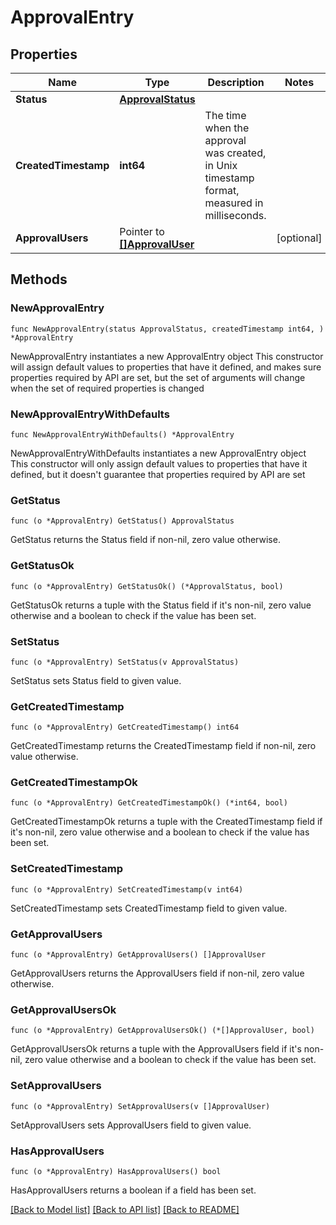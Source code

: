 # ApprovalEntry

## Properties

Name | Type | Description | Notes
------------ | ------------- | ------------- | -------------
**Status** | [**ApprovalStatus**](ApprovalStatus.md) |  | 
**CreatedTimestamp** | **int64** | The time when the approval was created, in Unix timestamp format, measured in milliseconds. | 
**ApprovalUsers** | Pointer to [**[]ApprovalUser**](ApprovalUser.md) |  | [optional] 

## Methods

### NewApprovalEntry

`func NewApprovalEntry(status ApprovalStatus, createdTimestamp int64, ) *ApprovalEntry`

NewApprovalEntry instantiates a new ApprovalEntry object
This constructor will assign default values to properties that have it defined,
and makes sure properties required by API are set, but the set of arguments
will change when the set of required properties is changed

### NewApprovalEntryWithDefaults

`func NewApprovalEntryWithDefaults() *ApprovalEntry`

NewApprovalEntryWithDefaults instantiates a new ApprovalEntry object
This constructor will only assign default values to properties that have it defined,
but it doesn't guarantee that properties required by API are set

### GetStatus

`func (o *ApprovalEntry) GetStatus() ApprovalStatus`

GetStatus returns the Status field if non-nil, zero value otherwise.

### GetStatusOk

`func (o *ApprovalEntry) GetStatusOk() (*ApprovalStatus, bool)`

GetStatusOk returns a tuple with the Status field if it's non-nil, zero value otherwise
and a boolean to check if the value has been set.

### SetStatus

`func (o *ApprovalEntry) SetStatus(v ApprovalStatus)`

SetStatus sets Status field to given value.


### GetCreatedTimestamp

`func (o *ApprovalEntry) GetCreatedTimestamp() int64`

GetCreatedTimestamp returns the CreatedTimestamp field if non-nil, zero value otherwise.

### GetCreatedTimestampOk

`func (o *ApprovalEntry) GetCreatedTimestampOk() (*int64, bool)`

GetCreatedTimestampOk returns a tuple with the CreatedTimestamp field if it's non-nil, zero value otherwise
and a boolean to check if the value has been set.

### SetCreatedTimestamp

`func (o *ApprovalEntry) SetCreatedTimestamp(v int64)`

SetCreatedTimestamp sets CreatedTimestamp field to given value.


### GetApprovalUsers

`func (o *ApprovalEntry) GetApprovalUsers() []ApprovalUser`

GetApprovalUsers returns the ApprovalUsers field if non-nil, zero value otherwise.

### GetApprovalUsersOk

`func (o *ApprovalEntry) GetApprovalUsersOk() (*[]ApprovalUser, bool)`

GetApprovalUsersOk returns a tuple with the ApprovalUsers field if it's non-nil, zero value otherwise
and a boolean to check if the value has been set.

### SetApprovalUsers

`func (o *ApprovalEntry) SetApprovalUsers(v []ApprovalUser)`

SetApprovalUsers sets ApprovalUsers field to given value.

### HasApprovalUsers

`func (o *ApprovalEntry) HasApprovalUsers() bool`

HasApprovalUsers returns a boolean if a field has been set.


[[Back to Model list]](../README.md#documentation-for-models) [[Back to API list]](../README.md#documentation-for-api-endpoints) [[Back to README]](../README.md)


